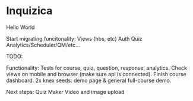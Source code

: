 # Inquizica
Hello World

Start migrating funcitonality:
Views (hbs, etc)
Auth
Quiz
Analytics/Scheduler/QM/etc...

TODO:

Functionality:
  Tests for course, quiz, question, response, analytics.
  Check views on mobile and browser (make sure api is connected).
    Finish course dashboard.
    2x knex seeds: demo page & general full-course demo.

Next steps:
  Quiz Maker
  Video and image upload
